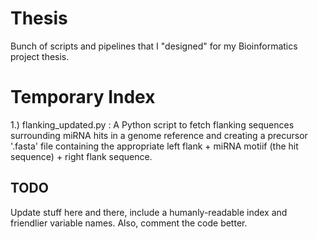 # Thesis
Bunch of scripts and pipelines that I "designed" for my Bioinformatics project thesis.

# Temporary Index
1.) flanking_updated.py : A Python script to fetch flanking sequences surrounding miRNA hits in a genome reference and creating a precursor '.fasta' file containing the appropriate left flank + miRNA motiif (the hit sequence) + right flank sequence.  

## TODO
Update stuff here and there, include a humanly-readable index and friendlier variable names.
Also, comment the code better.


